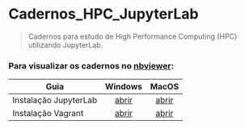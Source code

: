# Cadernos_HPC_JupyterLab
> Cadernos para estudo de High Performance Computing (HPC) utilizando JupyterLab. 

 ### Para visualizar os cadernos no [nbviewer](https://nbviewer.jupyter.org/):

Guia | Windows | MacOS
---- | :-------: | :-----:
Instalação JupyterLab | [abrir](https://nbviewer.jupyter.org/github/JesseSRodrigues/Cadernos_HPC_JupyterLab/blob/main/Guia_JupyterLab_Windows.ipynb) | [abrir](https://nbviewer.jupyter.org/github/JesseSRodrigues/Cadernos_HPC_JupyterLab/blob/main/Guia_JupyterLab_MacOs.ipynb)
Instalação Vagrant    | [abrir](https://nbviewer.jupyter.org/github/JesseSRodrigues/Cadernos_HPC_JupyterLab/blob/main/Guia_Vagrant_Windows.ipynb)    | [abrir](https://nbviewer.jupyter.org/github/JesseSRodrigues/Cadernos_HPC_JupyterLab/blob/main/Guia_Vagrant_MacOS.ipynb)

